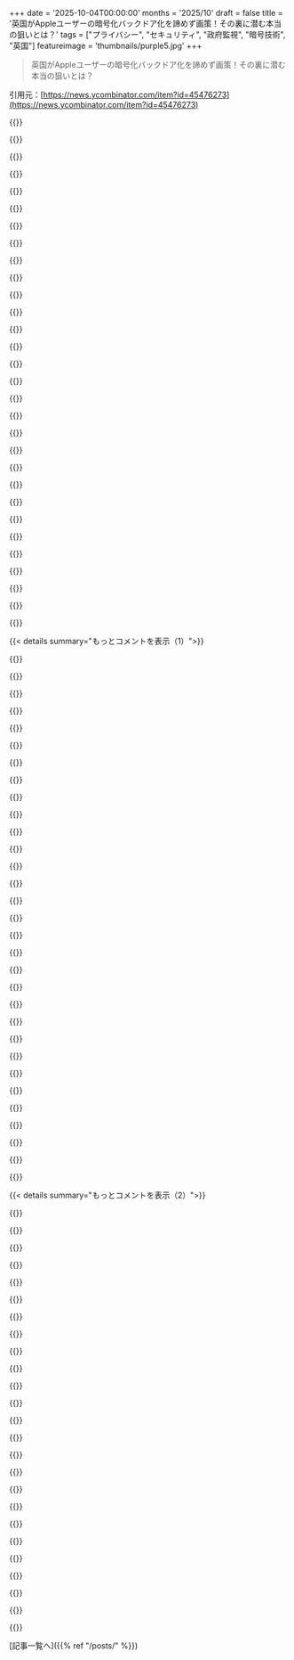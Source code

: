 +++
date = '2025-10-04T00:00:00'
months = '2025/10'
draft = false
title = '英国がAppleユーザーの暗号化バックドア化を諦めず画策！その裏に潜む本当の狙いとは？'
tags = ["プライバシー", "セキュリティ", "政府監視", "暗号技術", "英国"]
featureimage = 'thumbnails/purple5.jpg'
+++

> 英国がAppleユーザーの暗号化バックドア化を諦めず画策！その裏に潜む本当の狙いとは？

引用元：[https://news.ycombinator.com/item?id=45476273](https://news.ycombinator.com/item?id=45476273)




{{<matomeQuote body="政府の行き過ぎた行為に国民の支持はない。誰がこれを画策してるのか、その裏にいる本当の権力者を突き止めて、なぜ自分たちが特別なのか説明させるべきだ。政治家は関心がない。民主主義を無視して、それをさらに踏みにじるようなツールを作らせてる奴らは誰なんだ？法案の原案を書いたやつらの正体を暴け。" userName="pessimizer" createdAt="2025/10/04 22:47:38" color="#ff33a1">}}




{{<matomeQuote body="情報機関が関わっていて、彼らには児童性愛者やテロリストを捕まえるっていう正当な任務があるかららしい。調査権限規則でそういう要求をする権限を与えられてるんだね。オーストラリアの法律も似てるけど、意図的なセキュリティの弱体化やバックドアは明示的に許可してないよ。" userName="commandersaki" createdAt="2025/10/05 04:56:10" color="">}}




{{<matomeQuote body="セキュリティサービスが黒幕だよ。最近のメディアキャンペーンは過去数十年のものと全く同じ、「子供のため」って口実で悲劇的な事件を利用してる。右翼の億万長者がメディアを牛耳ってるって言う人がいるけど、ある種のニュースは公務員（civil servants）が情報源。政府から儲けてる公務員は選挙で選ばれた政治家じゃコントロールできないんだ。" userName="skippyboxedhero" createdAt="2025/10/05 00:02:23" color="#38d3d3">}}




{{<matomeQuote body="「セキュリティサービス」はただの道具で、真の権力者は名前のある個人だ。「公務員」が世界を支配しようとしてるなんて、どんな思考回路なんだ？右翼の億万長者だけが指摘されるのはおかしい、左翼の億万長者だって存在するのに。政府から金儲けしてるのは億万長者なんだから、彼らが物事を動かしてるはず。力のない公務員に怒りを向けるのは間違ってる。" userName="pessimizer" createdAt="2025/10/05 04:07:50" color="#38d3d3">}}




{{<matomeQuote body="いや、「セキュリティサービス」こそが権力の中枢だよ。彼らは政府や警察、企業に助言して、それが頻繁に実行される。現代社会では彼らの仕事は悲しいけど不可欠なんだ。当然、セキュリティサービスは君のメールを開いて読みたいと思ってるし、それに応じた助言をするだろうね。" userName="sherr" createdAt="2025/10/05 06:21:01" color="">}}




{{<matomeQuote body="名前のある人ってのは、セキュリティサービスのトップにいる公務員のことだよ。彼らはテロ対策のために暗号化を破りたいってメディア（例えばhttps://www.bbc.com/news/articles/c4g2nwlpw1yo）で堂々と言ってるし、法的な権限も持ってる。億万長者に暗号を破る法的な力も逮捕権もない。UK経済も成長してないのに、彼らが裏で操ってるってのは非論理的だ。選挙で選ばれた政治家じゃ、公務員は止められないのがUKの現実。「億万長者」陰謀論は世間知らずを騙すためだけのものだよ。" userName="skippyboxedhero" createdAt="2025/10/05 10:39:08" color="#ff5c5c">}}




{{<matomeQuote body="政府が「法と秩序」を維持するのは、それが自分たちの権力の基盤だからだ。「子供たちのために」っていうのは、権力奪取の口実にすぎない。結局は反体制派、犯罪者、移民とか「望ましくない人々」を取り締まるのに使われるだろうね。政府による監視や管理を支持してるのは、権威主義者、特に右翼ポピュリストだよ。" userName="chongli" createdAt="2025/10/05 14:32:35" color="#38d3d3">}}




{{<matomeQuote body="政府がやりすぎてるって？まあ、誰かのせいにしときゃいいじゃん！" userName="afh1" createdAt="2025/10/04 22:54:28" color="">}}




{{<matomeQuote body="政府は抽象的な存在じゃなくて、具体的な人間が動かしてるんだよ。抽象的なものに責任を押し付けて、真の責任者を隠してるだけだ。" userName="pessimizer" createdAt="2025/10/05 04:10:17" color="">}}




{{<matomeQuote body="イギリス住みだけど、Appleには政府の要求なんて突っぱねてほしいし、中国みたいに屈しないでほしいな。こんな権力欲まみれの政府の要求を聞くくらいなら、イギリスから撤退してくれた方がマシだね。" userName="ktallett" createdAt="2025/10/04 20:35:23" color="#785bff">}}




{{<matomeQuote body="何兆ドルもの多国籍企業が君たちの代わりに政治と戦ってくれるのを期待してるなら、それは間違いだね。君の国が民主主義で、国民が政府の行動を選べる（つまり、大多数がこういう監視政策を望んでる）か、それとも不当な政府でそう扱われるべきか、どっちかだよ。" userName="wotmatetherow" createdAt="2025/10/04 22:41:36" color="">}}




{{<matomeQuote body="イギリスはもはや民主主義じゃないよ。イングランドには、2党制向けに作られた選挙制度の中で、今や5つの政党が共存しようとしてるんだ。うちの民主主義は、自重で崩壊しつつあるんだよ。" userName="zarzavat" createdAt="2025/10/04 23:07:51" color="">}}




{{<matomeQuote body="どうやって2党向けに設計するの？政党が多い方がなんで悪いの？これはすごく混乱するよ！" userName="nurettin" createdAt="2025/10/05 05:09:37" color="">}}




{{<matomeQuote body="小選挙区制は2党には良かったけど、多党化した今ではもう機能不全だよ。今は高度な統計を使っても、選挙結果が予測不可能でカオスなんだ。各党の支持率と議席変換がめちゃくちゃで、649議席は全部3〜5党の混戦状態。<br>昔は3大政党で予測できたけど、今は公正でも予測可能でもない。21世紀になって小政党が台頭したから、MRP世論調査とかで対応しようとしたけど、それももう無理だね。" userName="zarzavat" createdAt="2025/10/05 13:06:47" color="#45d325">}}




{{<matomeQuote body="小選挙区制の選挙って、長期間にわたって主要な2つの政党だけになる傾向があるんだよ。" userName="ninalanyon" createdAt="2025/10/07 09:14:31" color="">}}




{{<matomeQuote body="前のコメントに対してだけど、アメリカ政府も過去にAppleにiPhoneへのバックドア挿入を強制しようとしたことがあるんだ。<br>Appleは裁判で戦ったよ。https://www.wikipedia.org/wiki/Apple%E2%80%93FBI_encryption_..." userName="GeekyBear" createdAt="2025/10/05 01:01:01" color="#785bff">}}




{{<matomeQuote body="引用されたメッセージはAppleが戦わないって言ってるんじゃなくて、Apple（特にAppleの母国以外に住んでる場合）に戦ってもらうことに頼らないといけないなら、それは深刻な問題だって解釈したよ。" userName="schrodinger" createdAt="2025/10/05 02:09:30" color="">}}




{{<matomeQuote body="同意するよ。これは国民が自分たちの政府と戦うべきことで、Appleの戦いじゃない。解決策はiCloudにデータを保存しないこと。できる限り自分でホストして、抗議するんだ。自分の政府との戦いを企業に任せたり、頼ったりするなよ。" userName="thewebguyd" createdAt="2025/10/05 03:20:34" color="#45d325">}}




{{<matomeQuote body="僕は、これはイギリスの現状への批判だと受け取ったよ。そして、この問題に関してアメリカに道徳的な優位性はないってことをみんなに思い出させたかったんだ。<br>Appleは2015年にComeyとBiden政権とこの問題で戦ったし、今もイギリスで戦ってるよ。" userName="GeekyBear" createdAt="2025/10/05 15:08:50" color="#ff5733">}}




{{<matomeQuote body="悲しいことに、ほとんどの人は洗脳されているか、無関心すぎて気にしないから、これらの政策を望んでいるんだ。主要な政党もそれを望んでいるし。民主主義って欠陥があるよね。" userName="jbjbjbjb" createdAt="2025/10/05 00:23:09" color="">}}




{{<matomeQuote body="CEOは何十億もの顧客のために投獄されないよ。守る方法は、政府側の法律に従うか、顧客データで私腹を肥やす連中にデータを提供しないかの2つだけだね。" userName="blitzar" createdAt="2025/10/04 22:18:44" color="">}}




{{<matomeQuote body="会社は英国から撤退すべきという意見もあるけど、中国で監視に協力して大儲けしたAppleを見たら、それは現実的じゃないだろうね。" userName="bigyabai" createdAt="2025/10/04 20:38:10" color="#785bff">}}




{{<matomeQuote body="もしAppleが中国市場から撤退したら、競合が現れて世界的に脅かされる可能性がある。中国は特殊だから、中国政府に従っても他国には波及しない。でも、英国政府に屈したら、他の多くの国も同じように要求してくるだろうね。" userName="Normal_gaussian" createdAt="2025/10/04 21:32:11" color="#ff33a1">}}




{{<matomeQuote body="Appleは自社の利益のために正しいことをしたけど、ユーザーの権利や自由の観点からは間違ったね。世界中に市民のプライバシー権を尊重し、監視を防ぐ政府なんてゼロだよ。「国家安全保障」や「法執行機関の例外」っていう抜け穴がどこにでもあるんだから。" userName="anonymousiam" createdAt="2025/10/04 22:01:40" color="#785bff">}}




{{<matomeQuote body="これって、Googleが中国市場向けに検閲に対応した検索エンジンを設計して、中国の機嫌を取ろうとしたのと似てるよね？Dragonflyっていう検索エンジンは、ユーザーの電話番号と検索履歴を紐付けたり、自由や人権に関する情報を検閲するように設計されてたらしいよ。https://www.wikipedia.org/wiki/Dragonfly_(search_engine)" userName="GeekyBear" createdAt="2025/10/05 01:23:33" color="#ff5733">}}




{{<matomeQuote body="うん、まさにその通りだね。中国共産党がGoogleにそんな要求をするくらいだから、Appleにも市場アクセスと引き換えにバックドアを強要してるに違いない。AOSPならユーザーはまだコントロールできるけど、Appleユーザーは政府がセキュリティを侵害するOTAアップデートを命令したら「魚の缶詰」状態だ。米国でも両社がバックドアを仕込むよう強制されてるから悪夢だよ。https://arstechnica.com/tech-policy/2023/12/apple-admits-to-..." userName="bigyabai" createdAt="2025/10/05 02:40:07" color="#45d325">}}




{{<matomeQuote body="バックドアなんてないよ。Appleは中国の他社と同じ制限を受けているだけ。Googleも米国で同じ。令状があればサーバー上の顧客データを引き渡すのは、法律がそう機能してるからだ。Googleの、顧客をスパイしてデータを溜め込むビジネスモデルが危険なんだ。Appleは、例えばマップサービスであなたの移動履歴をサーバーにログとして残さないからね。" userName="GeekyBear" createdAt="2025/10/05 14:59:36" color="#ff33a1">}}




{{<matomeQuote body="せめて1つくらいソースを教えてほしいな。技術的な議論を信仰に基づいてするのは嫌だ。" userName="bigyabai" createdAt="2025/10/05 16:26:43" color="">}}




{{<matomeQuote body="Googleのデータが誤認逮捕に繋がった事例があるんだ。<br>「Avondaleの男性がGoogleデータにより誤認逮捕され、殺人罪で訴訟を起こす」警察はGoogleから得た位置情報データに基づいて逮捕したけど、すぐに冤罪だと判明し、彼は6日後に釈放された。公判には至らなかったが、この逮捕は彼の仕事、車、評判を奪ったんだ。https://www.phoenixnewtimes.com/news/google-geofence-locatio...<br>Googleが人をスパイしてデータをすべてサーバーに保存する（そして政府機関が令状を持ってくれば渡すしかない）のが危険だよ。" userName="GeekyBear" createdAt="2025/10/05 17:13:58" color="#45d325">}}




{{<matomeQuote body="Appleには政府の要求を突っぱねてほしいけど、前の時は結局、米政府の圧力で止めたんだよね。<br>今回もAppleが真正面から立ち向かうとは思えないな。せいぜいブログで不満を言うくらいじゃない？" userName="jeroenhd" createdAt="2025/10/04 21:47:45" color="">}}




{{< details summary="もっとコメントを表示（1）">}}

{{<matomeQuote body="一回バックドアを認めちゃったら、他の国にも同じことしなきゃいけなくなるよ。<br>これって本当に危ない道だよね。<br>政府もさ、デジタルIDみたいなくだらないことじゃなくて、国の本当の問題をどうにかしてほしいもんだよ。" userName="jonplackett" createdAt="2025/10/04 22:04:36" color="">}}




{{<matomeQuote body="「Appleが過去の要求に応じた」って言ってるけど、それは違うね。<br>Appleは拒否して、暗号化バックドアを入れるくらいなら、英国ユーザーから暗号化機能を削除するって公言したんだ。<br>そして、それを本当に実行したんだよ。<br>https://news.ycombinator.com/item?id=43128253" userName="GeekyBear" createdAt="2025/10/05 00:54:51" color="#38d3d3">}}




{{<matomeQuote body="簡単な抜け道があるんだけど、多くのHacker Newsユーザーは嫌がるだろうな。<br>AppleがTrumpに献金すれば、英国との問題は一晩で消えるよ。<br>Appleの資金力は英国政府とGCHQを合わせたよりも上だし、Whitehouseが認めるのは金だけだからね。<br>結局、金を払えば宗主国は喜んで紐を引っ張ってくれるってことさ。" userName="Onavo" createdAt="2025/10/04 22:43:20" color="">}}




{{<matomeQuote body="「UKユーザー」って具体的にどういう人なの？App Storeの地域がUKの人？<br>UKに住む米国市民は、契約違反で米国の裁判所でAppleを訴えられるのかな？<br>Advanced Data Protectionがユーザーの同意なしにオフにされるってのがよくわからない。<br>既存データは秘密鍵なしでどうやって複合化されるんだろう？" userName="chatmasta" createdAt="2025/10/05 00:08:33" color="#45d325">}}




{{<matomeQuote body="UKに住む米国市民が、UKの法律に従うのは当たり前じゃない？<br>Advanced Data Protectionはさ、データ損失なしにオフにする方法はないはずだよ。<br>Appleがアクセスできない鍵がユーザーのデバイスにあるからね。<br>このリスクがあったから、俺はADPを手動で無効にしたんだ。" userName="basisword" createdAt="2025/10/05 00:57:11" color="">}}




{{<matomeQuote body="UKにいる人はUK法に従うけど、ADPを有効にするかしないかは犯罪じゃない。<br>彼らが脅してるのはAppleであってユーザーじゃないよ。<br>米国での訴訟もできるはずさ。<br>君がADPを無効にしたのは逆効果だよ。<br>無効にしたら、もう有効にできなくなるんだからね。<br>データ損失のリスクは無効にしない場合に生じるんだし、いつでも無効にできるんだから、レバレッジを失って安全性が下がっただけだよ。" userName="chatmasta" createdAt="2025/10/05 03:03:17" color="#ff5733">}}




{{<matomeQuote body="Appleのサポートページ（https://support.apple.com/en-gb/122234）にはこう書いてあるよ。<br>＞UK users will be given a period of time to disable the feature themselves to keep using their iCloud account.<br>これって、ADPを有効にしてると、今後iCloudアカウントが使えなくなるってことじゃないの？" userName="lenkite" createdAt="2025/10/05 04:15:29" color="#ff5c5c">}}




{{<matomeQuote body="たとえそうでも、いつそうなるか明確な告知がない限り、あの安全機能を無効にする理由はないよ。<br>また有効にできなくなるしね。<br>iCloudアカウントを使えなくなるって言っても、ADPは無効にできるはず。<br>（「iCloud同期が一時停止しています。再開するにはAdvanced Data Protectionを無効にしてください。」って表示されるとかね。）<br>それに俺が「UKユーザー」に該当するかも定かじゃないんだ。（俺は今USのApp Storeを使ってるから。）<br>App Storeの地域を変えるとサブスクリプションが全部キャンセルされちゃうから、デメリットが大きすぎるんだ。" userName="chatmasta" createdAt="2025/10/05 04:24:35" color="#785bff">}}




{{<matomeQuote body="もしお前の地域が米国に設定されてたら、Appleは観光客みたいに扱ってくれるから、基本的に英国の法律に従わなくても良いと思うよ。" userName="floam" createdAt="2025/10/05 06:22:32" color="">}}




{{<matomeQuote body="加えて、スマホに機密情報を持つ人はどうなるんだ？もしバックアップが暗号化されてなくて、Appleがアクセスできる可能性があるなら、仕事のスマホに情報を保存できない人がたくさんいるはず。この用途では許されないよ。" userName="reorder9695" createdAt="2025/10/05 08:15:27" color="">}}




{{<matomeQuote body="iPhoneが何時間もかけてiCloudの全データを端末側で復号化し、それから暗号化なしで再アップロードするのか？って疑問だけど、それよりもiPhoneがAppleに暗号キーを送るって方が可能性高いんじゃないかな。" userName="Infernal" createdAt="2025/10/05 00:40:49" color="">}}




{{<matomeQuote body="スマホはすべての暗号キーを持ってるわけじゃないんだ。それが大事な点。俺はパスフレーズを別の場所に保存しなきゃいけなかったんだよ。" userName="chatmasta" createdAt="2025/10/05 02:14:09" color="">}}




{{<matomeQuote body="でも、お前が保存したパスフレーズは、たとえばAppleデバイスを全部失くした場合のための追加のキーだろ。スマホがデータを復号化するのにそれが必須じゃないのは、データにアクセスしたり新しいスマホに移行するのに、それを入力する必要がないから分かることだよ。" userName="Infernal" createdAt="2025/10/05 05:25:55" color="">}}




{{<matomeQuote body="パスワードを失くした場合に救済連絡先を許可して、そのアカウント経由でデータを復号できるなら、万が一のためにApple自身もキーを持ってる可能性もあるぞ。<br>機密データを持ってるなら、自分で暗号化しろ。それが唯一確実な方法だ。他の会社にデータの暗号化を任せるのは、お前自身の責任だよ。" userName="rootnod3" createdAt="2025/10/05 17:23:55" color="#38d3d3">}}




{{<matomeQuote body="Appleは、将来的に暗号化されたデータにアクセスできなくなることをユーザーに通知したんだ。ユーザーは、必要ならデータをダウンロードして、サーバーから削除し、また暗号化なしでアップロードし直すことができるみたいだよ。" userName="GeekyBear" createdAt="2025/10/05 01:36:59" color="#ff5c5c">}}




{{<matomeQuote body="Appleが、英国のユーザーがまだADP（Advanced Data Protection）を有効にしていない場合、もう有効にできないと発表した時にメディアで話題になったよ。<br>https://support.apple.com/en-gb/122234" userName="GeekyBear" createdAt="2025/10/05 02:32:37" color="#ff5c5c">}}




{{<matomeQuote body="うん、それは見たよ。でも、お前が言ったほど明確じゃなかったな。<br>データ損失の脅威は暗黙的にあるけど、全然はっきりしないよ。" userName="chatmasta" createdAt="2025/10/05 02:59:45" color="">}}




{{<matomeQuote body="2月にメディアで話題になったよ。AppleのXcodeのログによると、既存のADP加入者は2025年Q2にはアクセスできなくなるらしい。UKはそれより前に撤回したけどね。<br>詳しくはこちら: https://cybersecuritynews.com/apple-discontinued-adp-feature" userName="GeekyBear" createdAt="2025/10/05 15:24:09" color="#ff5733">}}




{{<matomeQuote body="OEMがOTAアップデートでバックドアを押し付けられるなら、それって俺たちのソフトウェアの使い方が悪いんじゃない？<br>デバイスの監査と説明責任を求めないと、こういうトップダウン攻撃は止められないよ。UKを責めても、ブラックボックスを信用することの危険性を強調するだけだ。" userName="bigyabai" createdAt="2025/10/04 20:23:24" color="#ff5c5c">}}




{{<matomeQuote body="それが巧妙な手口さ。俺たちはデバイスを所有してない、使用ライセンスを持ってるだけ。Root権限がなきゃ所有権もない。Stallmanが正しかったんだ。何年も前から警告してたのに、俺たちは笑い飛ばされてパラノイアな変人って言われた。スマホが出て以来、こうなるのは明らかだったよ。" userName="thewebguyd" createdAt="2025/10/04 20:46:56" color="#785bff">}}




{{<matomeQuote body="厳密に言えば、政府による法的権利がないと、何も所有できないし、例外もある。家だって土地税を払わなければ失うし、車だって保険なしで事故れば差し押さえられる。つまり、物を“所有”するってことは、多くの場合、その使用権を“ライセンス”することに限りなく近いってことなんだ。良い悪いじゃなく、仕組みがそうなってるんだよ。" userName="jama211" createdAt="2025/10/05 18:45:15" color="#ff5c5c">}}




{{<matomeQuote body="企業がTrusted ComputingでロックダウンされたデバイスにOTAアップデートを押し付けられるなら、もはやそれはバックドアじゃなく、フロントドアだよ。政治的な行動なんて完全に無意味さ。UK政府とAppleは既に協力してるかもしれないし、それを知る術なんてないんだから。" userName="beeflet" createdAt="2025/10/04 20:38:58" color="#45d325">}}




{{<matomeQuote body="「OTAアップデートでデバイスがロックされてるなら、それはバックドアじゃなくフロントドアだよね。」<br>理想は、アプリのSandbox外で動くものは全部100% Open Sourceであるべきだよ。それがなければ、バックドアがないなんて誰も信用できない。内部告発者以外でもバックドアを見つけられる可能性があるからね。" userName="JoshTriplett" createdAt="2025/10/04 20:51:45" color="#785bff">}}




{{<matomeQuote body="俺もそう思うよ。ハードウェアの仕様も完全にFree Open Sourceであるべきだし、Sandbox外の全ソフトウェアはもちろん、Sandbox内で動くほとんどのソフトウェアもFOSSであるべきだ。これだけじゃダメだけど、これはすごく重要な部分になるだろうね。" userName="zzo38computer" createdAt="2025/10/04 20:58:29" color="#38d3d3">}}




{{<matomeQuote body="もっと言えば、Trusting Trustを持ち出すよ。システム全体のチェーンがOpen Sourceで検証可能であるべきだし、その各部分を自分でCompileできる必要があるんだ。" userName="Xelbair" createdAt="2025/10/04 22:19:20" color="#ff33a1">}}




{{<matomeQuote body="Open Sourceだけじゃ足りないよ。自分でCodeをBuildしてDeployする方法も必要だ。" userName="mulmen" createdAt="2025/10/04 21:36:01" color="#ff5733">}}




{{<matomeQuote body="同意する。そして、結果が全く同じであることを示す再現性も実証されるべきだ。" userName="JoshTriplett" createdAt="2025/10/04 22:12:31" color="#ff5733">}}




{{<matomeQuote body="特定の個人だけを狙うなら気づかないだろうけど、全ユーザーにばらまかれたら研究者ならいずれ気付くはずだよ。すぐには無理でも、そのうちわかるって。" userName="hunter2_" createdAt="2025/10/04 21:00:21" color="">}}




{{<matomeQuote body="ゲーム機みたいに全部暗号化されてたら、研究者だってコードやネットワークトラフィックを見れないんだから、バックドアに気づくのは無理だよ。今のスマートフォンも同じさ。" userName="michaelt" createdAt="2025/10/04 21:25:06" color="#38d3d3">}}




{{<matomeQuote body="HeartBleedはどれくらい悪用されたか覚えてる？あのコード、たくさんの人が見てたのにね。もしソースコードが公開されてなくて、しかも意図的に仕組まれた脆弱性だったらどうなると思う？" userName="SV_BubbleTime" createdAt="2025/10/04 21:08:02" color="#38d3d3">}}

{{</details>}}




{{< details summary="もっとコメントを表示（2）">}}

{{<matomeQuote body="イギリスではもう警察にスマホのパスワードを教えるの強制されてて、拒否したら刑務所行きなんだって？Appleの暗号化クラウドも狙われてるし、これじゃ1984が現実になるよ。フランスも似た法律を試みたけど否決されたのは良かったけど、結局みんな関心ないんだよね。プライバシーが自由、ひいては民主主義にどれだけ大切か、もっとみんなに教える方法があればいいのに。今の教育システムが全く役に立たないせいだ。" userName="aucisson_masque" createdAt="2025/10/04 22:01:04" color="#ff33a1">}}




{{<matomeQuote body="フランスもイギリスと似た状況だよ。最高裁判所が、犯罪被疑者はスマホのパスコードを捜査当局に開示する義務があると判決を下したんだって。拒否したら最高27万ユーロの罰金か3年の懲役だってさ。https://www.fairtrials.org/articles/news/french-court-rules-..." userName="octo888" createdAt="2025/10/05 06:59:08" color="#785bff">}}




{{<matomeQuote body="イギリスはひどい状況だよ。毎日「犯罪や児童虐待、テロ対策」って言って、どんどんプライバシーを侵害する新しい方法を発表してるみたいだ。" userName="GaryBluto" createdAt="2025/10/05 07:12:40" color="">}}




{{<matomeQuote body="犯罪はずっと減り続けてるのに、それを理由に新しい権威主義的な法律が作られてるのが皮肉だよね。" userName="port11" createdAt="2025/10/05 07:57:12" color="#ff33a1">}}




{{<matomeQuote body="もしかしたら、それが犯罪が減ってる理由なのかもね。" userName="aembleton" createdAt="2025/10/05 11:23:09" color="">}}




{{<matomeQuote body="犯罪が減ってる本当の理由ってさ、経済が良くなったり、警察がちゃんとしたり、社会保障が手厚くなったり、教育を受けやすくなったり、元犯罪者を社会に戻すプログラムがあったりするからだよ。でも、これらは政治家にはちょっと難しい仕事なんだよね。" userName="port11" createdAt="2025/10/05 19:26:32" color="#ff5733">}}




{{<matomeQuote body="フランスでは、麻薬密売人を捕まえるためにSignalやWhatsAppなどの暗号化メッセージアプリにバックドアを実装させる法律を作ろうとしたんだって。Chat Controlって何？まだ終わってないよ。フランスは他のEU諸国からもう少し支持が得られれば、まだ実施に賛成してるみたい。" userName="incompatible" createdAt="2025/10/05 05:52:40" color="#ff5733">}}




{{<matomeQuote body="フランスのバックドア義務化はChat Controlとは別の件だよ。詳細はこちら：https://brusselssignal.eu/2025/03/messaging-app-signal-threa..." userName="nickslaughter02" createdAt="2025/10/05 14:38:26" color="">}}




{{<matomeQuote body="そんなことないと思うな。英国人だけど、聞いたことないよ。AIによると、英国警察がスマホのパスワードを強制的に開示させることは通常ないんだって。裁判所命令のSection 49 RIPA通知がないと強制できないし、それも合理的な根拠と比例性が必要らしいよ。" userName="tim333" createdAt="2025/10/05 09:44:39" color="">}}




{{<matomeQuote body="Regulation of Investigatory Powers Act 2000 (RIPA) のPart IIIは、2007年10月に発動されて、裁判所命令なしで情報の復号化や鍵の提供を政府代表に要求できるんだって。拒否すると最高2年の懲役、国家安全保障や児童わいせつ事件だと5年の懲役になるよ。2007年11月に動物愛護活動家に対して初めて使われて、鍵の引き渡しを拒否した3人以上が起訴・有罪判決を受けてる。1人は13ヶ月の懲役だったね。この法律の責任者である政治家も、広範な適用には懸念を示してるよ。詳細はこちら：https://en.wikipedia.org/wiki/Key_disclosure_law#United_King..." userName="nickslaughter02" createdAt="2025/10/05 14:40:27" color="#38d3d3">}}




{{<matomeQuote body="「Appleの暗号化されたクラウドを諦めるのは、1984年を現実にするための一歩」って言うけど、そもそも大きな一歩は「Appleのクラウド」、つまりみんなが自分のデータを他人のコンピューターに保存することだったんだ。その他人は何百万もの人々のデータも集めてるしね。一部のHNコメントでは「クラウド」を「誰かのコンピューター」と定義してるよ。" userName="1vuio0pswjnm7" createdAt="2025/10/05 01:14:19" color="#45d325">}}




{{<matomeQuote body="いろんな「脅威モデル」があるけど、その一つが人生のデジタル資産を失うことだね。AppleはTime Machineを提供して、他人の部屋にあるデジタル貸金庫みたいなものも用意したんだ。みんな、携帯を壊したり、なくしたり、盗まれたりしても、新しい携帯を開けばデジタル資産が戻ってくるようにね。Apple以前はオフサイトでのバックアップが推奨されてたけど、ほとんど誰もやってなかった。今は多くの人がやってるよ。<br>令状があれば銀行が貸金庫を開けるように、クラウドも令状があればその箱を開けるんだ。この部分の脅威モデルは新しいものじゃないね。もう一つの脅威は貸金庫の鍵を忘れること。Appleや銀行が貸金庫にアクセスさせてくれなかったら、ほとんどの人は怒るだろうね。Appleは以前は手助けできたんだ。今では、銀行と違って、鍵を自分だけが持つモードを提供してるよ。これまでの貸金庫の脅威モデルは似ていたし、Appleのデジタル保管庫はユーザーが必要なときに最新の貴重品を回復できる可能性が高かったんだから、これが1984年への一歩とは言えないね。むしろユーザーのプライバシー保護に進んでるよ。" userName="Terretta" createdAt="2025/10/05 02:21:48" color="#ff33a1">}}




{{<matomeQuote body="全てのブラウザとOSが、同期する全てのデータについて文書化された公開プロトコルを持っていて、ユーザーがエンドポイントを設定できるようになればいいのにって、ずっと願ってたんだ。ほとんどの人はデフォルトのままにするだろうけど、一部の人は自分のサーバーにポイントできるからね。" userName="socalgal2" createdAt="2025/10/05 06:11:11" color="">}}




{{<matomeQuote body="Regulation of Investigatory Powers Act 2000 (RIPA) のSection 49は、警察などの公的機関が、保護されたデバイスやデータのパスワード、PIN、または暗号化キーの開示を要求する正式な書面通知（「Section 49通知」）を発行する権限を与えるんだ。<br>この通知は軽々しく発行されるものではないよ。裁判官の承認が必要で、国家安全保障のため、犯罪の防止・検出のため、または英国の経済的福祉のためなど、必要かつ比例的と判断された場合にのみ使用できるんだって。合法的に発行されたSection 49通知に従わないのは、RIPAのSection 53に基づき刑事犯罪となり、通常ケースで最高2年、国家安全保障や児童わいせつ事件では最高5年の懲役が科されるよ。" userName="varispeed" createdAt="2025/10/04 22:39:48" color="#ff33a1">}}




{{<matomeQuote body="「犯罪防止のため」って言ってるけどさ、「好き放題やりたいだけ」ってことだろ。笑えるよな。" userName="NoImmatureAdHom" createdAt="2025/10/04 23:41:22" color="">}}




{{<matomeQuote body="ソースはこれだよ: https://en.wikipedia.org/wiki/Regulation_of_Investigatory_Po..." userName="ThePowerOfFuet" createdAt="2025/10/04 22:39:03" color="">}}




{{<matomeQuote body="イギリスは完全に思想統制と移民政策を進めてるね。10年後には全く別の場所になってるだろうな。" userName="wonderwonder" createdAt="2025/10/05 02:06:52" color="">}}




{{<matomeQuote body="多分3年後にはファラージが戻ってきて、また違う方向に行くと思うよ。" userName="tim333" createdAt="2025/10/05 14:31:14" color="">}}




{{<matomeQuote body="プライバシーの権利って基本的人権だろ？それを制限しようとするなんて信じられない。なんで抗議がもっとないんだ？完全に実施されちゃったらもう後戻りできないし、抗議もできなくなるぞ。" userName="neop1x" createdAt="2025/10/06 17:00:12" color="#ff5733">}}




{{<matomeQuote body="議論はここだよ: https://news.ycombinator.com/item?id=45440226" userName="ChrisArchitect" createdAt="2025/10/04 20:37:15" color="">}}




{{<matomeQuote body="この話がまた話題になってる理由は、前回の報道がめちゃくちゃだったからだよ。イギリスは米国政府の圧力で、外国人ユーザーのデータアクセス要求は諦めたけど、自国民ユーザーのデータアクセス要求は撤回してないんだ。" userName="basisword" createdAt="2025/10/05 00:54:36" color="#ff5c5c">}}




{{<matomeQuote body="イギリスはバックドアなんて必要ないんだよ。写真もiMessageもiCloudにE2EEなしで保存されてる（ADPなんて誰も使ってないし、イギリスじゃブロックされてるしね）。Appleは令状なしでファイブ・アイズにデータを提供してるんだ。これはアメリカでも同じ状況で、ADPがオプションなのは関係ない。" userName="sneak" createdAt="2025/10/04 20:36:35" color="#ff5c5c">}}




{{<matomeQuote body="「誰もADPを使ってない」ってのは間違いだよ、俺はオンにしてるし。<br>令状なしでファイブ・アイズにデータ提供してるって話、ソースは？<br>「ADPがオプションなのは関係ない」って言うけど、誰も使ってない前提がおかしいだろ。" userName="leakycap" createdAt="2025/10/04 21:25:58" color="#45d325">}}




{{<matomeQuote body="令状なしのアクセスに関してだけど、Appleの透明性レポートによると、年間約10万人のアメリカ政府のユーザーデータが令状なしで引き渡されてるんだ。ADPの採用状況はここを見て: https://daringfireball.net/linked/2023/12/05/icloud-advanced..." userName="sneak" createdAt="2025/10/05 19:24:57" color="#ff33a1">}}

{{</details>}}



[記事一覧へ]({{% ref "/posts/" %}})

